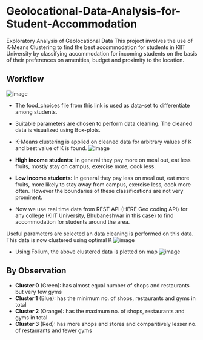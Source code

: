 # Geolocational-Data-Analysis-for-Student-Accommodation
Exploratory Analysis of Geolocational Data
This project involves the use of K-Means Clustering to find the best accommodation for students in KIIT University by classifying accommodation for incoming students on the basis of their preferences on amenities, budget and proximity to the location.
## Workflow
![image](https://user-images.githubusercontent.com/71730642/179419251-5948ee9c-0189-4fdc-be30-fee7975613b9.png)

- The food_choices file from this link is used as data-set to differentiate among students.
- Suitable parameters are chosen to perform data cleaning. The cleaned data is visualized using Box-plots.
- K-Means clustering is applied on cleaned data for arbitrary values of K and best value of K is found.
![image](https://user-images.githubusercontent.com/71730642/179419167-bcaef46a-a976-48c7-b147-2301983b1622.png)

- **High income students:** In general they pay more on meal out, eat less fruits, mostly stay on campus, exercise more, cook less.
- **Low income students:** In general they pay less on meal out, eat more fruits, more likely to stay away from campus, exercise less, cook more often.
However the boundaries of these classifications are not very prominent.

-  Now we use real time data from REST API (HERE Geo coding API) for any college (KIIT University, Bhubaneshwar in this case) to find accommodation for students around the area.

Useful parameters are selected an data cleaning is performed on this data. This data is now clustered using optimal K
![image](https://user-images.githubusercontent.com/71730642/179419215-d8a14426-6ed8-4e56-9c3a-5d809eddb66a.png)

- Using Folium, the above clustered data is plotted on map
![image](https://user-images.githubusercontent.com/71730642/179419247-24c2b312-748e-4afa-86bc-8abd9f3944a9.png)

## By Observation
- **Cluster 0** (Green): has almost equal number of shops and restaurants but very few gyms
- **Cluster 1** (Blue):  has the minimum no. of shops, restaurants and gyms in  total
- **Cluster 2** (Orange): has the maximum no. of shops, restaurants and gyms in total
- **Cluster 3** (Red): has more shops and stores and comparitively lesser no. of restaurants and fewer gyms
